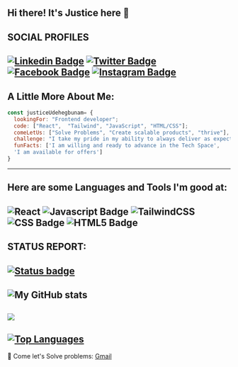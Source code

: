 ## Hi there! It's Justice here 👋

## SOCIAL PROFILES

## [![Linkedin Badge](https://img.shields.io/badge/LinkedIn-0077B5?style=for-the-badge&logo=linkedin&logoColor=white)](https://www.linkedin.com/in/justice-udehegbunam/) [![Twitter Badge](https://img.shields.io/badge/Twitter-1DA1F2?style=for-the-badge&logo=twitter&logoColor=white)](https://twitter.com/FavouredJustice) [![Facebook Badge](https://img.shields.io/badge/Facebook-1877F2?style=for-the-badge&logo=facebook&logoColor=white)](https://web.facebook.com/profile.php?id=100090884624625) [![Instagram Badge](https://img.shields.io/badge/Instagram-E4405F?style=for-the-badge&logo=instagram&logoColor=white)](https://www.instagram.com/justicefavour31/)

## A Little More About Me:

```javascript
const justiceUdehegbunam= {
  lookingFor: "Frontend developer";
  code: ["React",  "Tailwind", "JavaScript", "HTML/CSS"];
  comeLetUs: ["Solve Problems", "Create scalable products", "thrive"],
  challenge: "I take my pride in my ability to always deliver as expected and to always be timely",
  funFacts: ['I am willing and ready to advance in the Tech Space',
  'I am available for offers']
}
```

---

## Here are some Languages and Tools I'm good at:

## ![React](https://img.shields.io/badge/react-%2320232a.svg?style=for-the-badge&logo=react&logoColor=%2361DAFB) ![Javascript Badge](https://img.shields.io/badge/JavaScript-F7DF1E?style=for-the-badge&logo=javascript&logoColor=black) ![TailwindCSS](https://img.shields.io/badge/tailwindcss-%2338B2AC.svg?style=for-the-badge&logo=tailwind-css&logoColor=white) ![CSS Badge](https://img.shields.io/badge/CSS3-1572B6?style=for-the-badge&logo=css3&logoColor=white) ![HTML5 Badge](https://img.shields.io/badge/HTML5-E34F26?style=for-the-badge&logo=html5&logoColor=white)

## STATUS REPORT:

## [![Status badge](https://img.shields.io/badge/HIRING_STATUS-AVAILABLE-green.svg)](https://shields.io/)

## ![My GitHub stats](https://github-readme-stats.vercel.app/api?username=Justice-Udehegbunam&show_icons=true&theme=dark_private=true&title_color=0891b2&text_color=ffffff&icon_color=0891b2&bg_color=1c1917&hide_border=true&show_icons=true)

## <a href="http://www.github.com/Phildeoner"><img src="https://github-readme-streak-stats.herokuapp.com/?user=Justice-Udehegbunam&stroke=ffffff&background=1c1917&ring=0891b2&fire=0891b2&currStreakNum=ffffff&currStreakLabel=0891b2&sideNums=ffffff&sideLabels=ffffff&dates=ffffff&hide_border=true" /></a>

## <a href="https://github.com/Justice-Udehegbunam" align="left"><img src="https://github-readme-stats.vercel.app/api/top-langs/?username=Justice-Udehegbunam&langs_count=10&title_color=0891b2&text_color=ffffff&icon_color=0891b2&bg_color=1c1917&hide_border=true&locale=en&custom_title=Top%20Languages" alt="Top Languages" /></a>

💬 Come let's Solve problems: [Gmail](justicefavour491@gmail.com)
